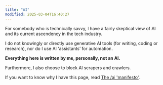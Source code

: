 ```yaml
---
title: "AI"
modified: 2025-03-04T16:40:27
---
```


For somebody who is technically savvy, I have a fairly skeptical view of AI and its current ascendency in the tech industry.

I do not knowingly or directly use generative AI tools (for writing, coding or research), nor do I use AI ‘assistants’ for automation.

**Everything here is written by me, personally, not an AI.**

Furthermore, I also choose to block AI scrapers and crawlers.

If you want to know why I have this page, read [The /ai 'manifesto'](https://www.bydamo.la/p/ai-manifesto).